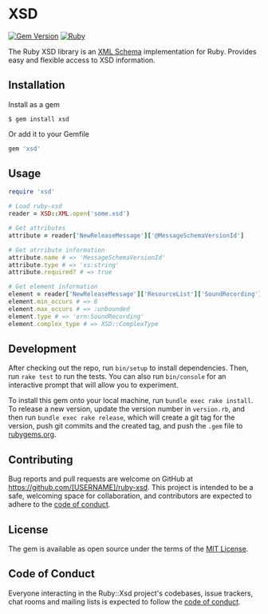 # XSD
[![Gem Version](https://badge.fury.io/rb/xsd.svg)][gem]
[![Ruby](https://github.com/ekzo-dev/ruby-xsd/actions/workflows/main.yml/badge.svg)][githubactions]

[gem]: https://badge.fury.io/rb/xsd
[githubactions]: https://github.com/omniauth/omniauth/actions/workflows/main.yml

The Ruby XSD library is an [XML Schema](https://www.w3.org/2001/XMLSchema) implementation for Ruby. Provides easy and
flexible access to XSD information.

## Installation

Install as a gem

    $ gem install xsd

Or add it to your Gemfile

```ruby
gem 'xsd'
```

## Usage

```ruby
require 'xsd'

# Load ruby-xsd
reader = XSD::XML.open('some.xsd')

# Get attributes
attribute = reader['NewReleaseMessage']['@MessageSchemaVersionId']

# Get atrribute information
attribute.name # => 'MessageSchemaVersionId'
attribute.type # => 'xs:string'
attribute.required? # => true

# Get element information
element = reader['NewReleaseMessage']['ResourceList']['SoundRecording']
element.min_occurs # => 0
element.max_occurs # => :unbounded
element.type # => 'ern:SoundRecording'
element.complex_type # => XSD::ComplexType
```

## Development

After checking out the repo, run `bin/setup` to install dependencies. Then, run `rake test` to run the tests. You can
also run `bin/console` for an interactive prompt that will allow you to experiment.

To install this gem onto your local machine, run `bundle exec rake install`. To release a new version, update the
version number in `version.rb`, and then run `bundle exec rake release`, which will create a git tag for the version,
push git commits and the created tag, and push the `.gem` file to [rubygems.org](https://rubygems.org).

## Contributing

Bug reports and pull requests are welcome on GitHub at https://github.com/[USERNAME]/ruby-xsd. This project is intended
to be a safe, welcoming space for collaboration, and contributors are expected to adhere to
the [code of conduct](https://github.com/[USERNAME]/ruby-xsd/blob/main/CODE_OF_CONDUCT.md).

## License

The gem is available as open source under the terms of the [MIT License](https://opensource.org/licenses/MIT).

## Code of Conduct

Everyone interacting in the Ruby::Xsd project's codebases, issue trackers, chat rooms and mailing lists is expected to
follow the [code of conduct](https://github.com/[USERNAME]/ruby-xsd/blob/main/CODE_OF_CONDUCT.md).
